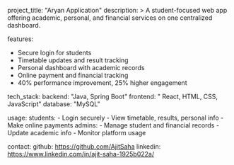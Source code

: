 project_title: "Aryan Application"
description: >
  A student-focused web app offering academic, personal, and financial services on one centralized dashboard.

features:
  - Secure login for students
  - Timetable updates and result tracking
  - Personal dashboard with academic records
  - Online payment and financial tracking
  - 40% performance improvement, 25% higher engagement

tech_stack:
  backend: "Java, Spring Boot"
  frontend: " React, HTML, CSS, JavaScript"
  database: "MySQL"

usage:
  students:
    - Login securely
    - View timetable, results, personal info
    - Make online payments
  admins:
    - Manage student and financial records
    - Update academic info
    - Monitor platform usage

contact:
  github: https://github.com/AjitSaha
  linkedin: https://www.linkedin.com/in/ajit-saha-1925b022a/
